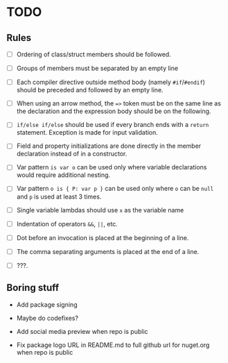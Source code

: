 # TODO

## Rules

- [ ] Ordering of class/struct members should be followed.

- [ ] Groups of members must be separated by an empty line
- [ ] Each compiler directive outside method body (namely `#if`/`#endif`) should be preceded and followed by an empty line.
- [ ] When using an arrow method, the `=>` token must be on the same line as the declaration and the expression body should be on the following.

- [ ] `if/else if/else` should be used if every branch ends with a `return` statement. Exception is made for input validation.
- [ ] Field and property initializations are done directly in the member declaration instead of in a constructor.

- [ ] Var pattern `is var o` can be used only where variable declarations would require additional nesting.
- [ ] Var pattern `o is { P: var p }` can be used only where `o` can be `null` and `p` is used at least 3 times.

- [ ] Single variable lambdas should use `x` as the variable name
- [ ] Indentation of operators `&&`, `||`, etc.
- [ ] Dot before an invocation is placed at the beginning of a line.
- [ ] The comma separating arguments is placed at the end of a line.
- [ ] ???.

## Boring stuff

- Add package signing
- Maybe do codefixes?

- Add social media preview when repo is public
- Fix package logo URL in README.md to full github url for nuget.org when repo is public

<!-- - Make a list of rules -->
<!-- - Add readme for package -->
<!-- - Cleanup nuspec -->
<!-- - Add a rule wiki -->
<!-- - Connect rules with descriptions -->
<!-- - Make a UT framework -->
<!-- - Setup some analysis framework -->
<!-- - Make a codefix+testing framework -->
